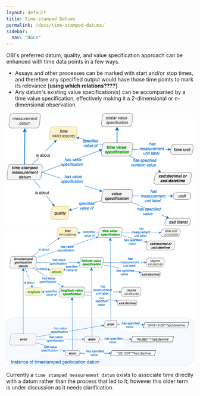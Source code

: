 ```yaml
---
layout: default
title: Time-stamped Datums
permalink: /docs/time-stamped-datums/
sidebar:
  nav: "docs"
---
```


OBI's preferred datum, quality, and value specification approach can be enhanced with time data points in a few ways.   

- Assays and other processes can be marked with start and/or stop times, and therefore any specified output would have those time points to mark its relevance [**using which relations????**]. 
- Any datum's existing value specification(s) can be accompanied by a time value specification, effectively making it a 2-dimensional or n-dimensional observation.

<img src="/assets/images/docs/data_timestamp_datum_2.png">

<br clear="both">

<img src="/assets/images/docs/data_timestamped_geolocation_3.png">

Currently a `time stamped measurement datum` exists to associate time directly with a datum rather than the process that led to it; however this older term is under discussion as it needs clarification.
